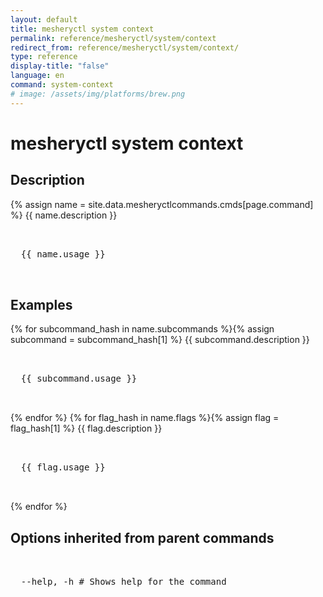 ```yaml
---
layout: default
title: mesheryctl system context
permalink: reference/mesheryctl/system/context
redirect_from: reference/mesheryctl/system/context/
type: reference
display-title: "false"
language: en
command: system-context
# image: /assets/img/platforms/brew.png
---
```


<!-- Copy this template to create individual doc pages for each mesheryctl commands -->

<!-- Name of the command -->
# mesheryctl system context

<!-- Description of the command. Preferably a paragraph -->
## Description 

{% assign name = site.data.mesheryctlcommands.cmds[page.command] %}
{{ name.description }}


<!-- Basic usage of the command -->
<pre class="codeblock-pre">
  <div class="codeblock">
  {{ name.usage }}
  </div>
</pre> 

<!-- All possible example use cases of the command -->
## Examples

{% for subcommand_hash in name.subcommands %}{% assign subcommand = subcommand_hash[1] %}
{{ subcommand.description }}
<pre class="codeblock-pre">
  <div class="codeblock">
  {{ subcommand.usage }}
  </div>
</pre>
{% endfor %}
{% for flag_hash in name.flags %}{% assign flag = flag_hash[1] %}
{{ flag.description }}
<pre class="codeblock-pre">
  <div class="codeblock">
  {{ flag.usage }}
  </div>
</pre>
{% endfor %}

<!-- Options/Flags available in this command -->
<!-- ## Options & Flags

{% for subcommand_hash in site.data.mesheryctlcommands.lifecycle.system-context.subcommands %}{% assign subcommand = subcommand_hash[1] %}
{{ subcommand.description }}
<pre class="codeblock-pre">
  <div class="codeblock">
    {{ subcommand.name }}
  </div>
</pre>
{% endfor %}
{% for flag_hash in site.data.mesheryctlcommands.lifecycle.system-context.flags %}{% assign flag = flag_hash[1] %}
{{ flag.description }}
<pre class="codeblock-pre">
  <div class="codeblock">
    {{ flag.arg }}
  </div>
</pre>
{% endfor %}
<br/>
-->
## Options inherited from parent commands
<pre class="codeblock-pre">
  <div class="codeblock">
  --help, -h # Shows help for the command
  </div>
</pre>
